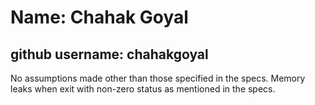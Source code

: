 # Name: Chahak Goyal
## github username: chahakgoyal

No assumptions made other than those specified in the specs. Memory leaks when exit with non-zero status as mentioned in the specs.